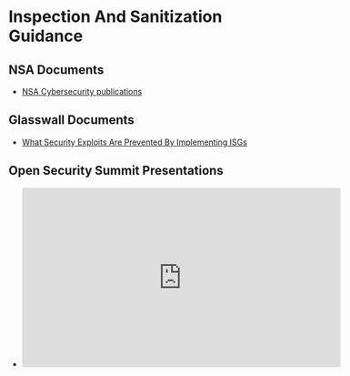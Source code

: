 # Inspection And Sanitization Guidance

## NSA Documents

- [NSA Cybersecurity publications](https://nsacyber.github.io/publications.html)

## Glasswall Documents

- [What Security Exploits Are Prevented By Implementing ISGs](https://docs.google.com/presentation/d/1XB0gPCmZVu2nYwcV86ktXM94nPdvPzrj_HDlFRZoOAw/edit#slide=id.g80ca0e9a9c_4_0)

## Open Security Summit Presentations

- <iframe width="560" height="315" src="https://www.youtube.com/embed/aS2APZM7OLs" title="YouTube video player" frameborder="0" allow="accelerometer; autoplay; clipboard-write; encrypted-media; gyroscope; picture-in-picture" allowfullscreen></iframe>
